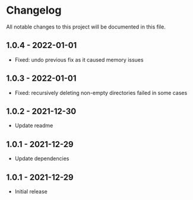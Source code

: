 # Changelog

All notable changes to this project will be documented in this file.

## 1.0.4 - 2022-01-01

- Fixed: undo previous fix as it caused memory issues

## 1.0.3 - 2022-01-01

- Fixed: recursively deleting non-empty directories failed in some cases

## 1.0.2 - 2021-12-30

- Update readme

## 1.0.1 - 2021-12-29

- Update dependencies

## 1.0.1 - 2021-12-29

- Initial release
